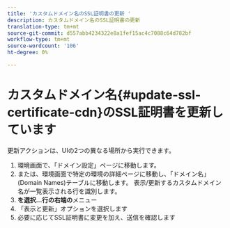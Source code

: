 ```yaml
---
title: 'カスタムドメイン名のSSL証明書の更新 '
description: カスタムドメイン名のSSL証明書の更新
translation-type: tm+mt
source-git-commit: d557abb4234322e8a1fef15ac4c7088c64d782bf
workflow-type: tm+mt
source-wordcount: '106'
ht-degree: 0%

---
```


# カスタムドメイン名{#update-ssl-certificate-cdn}のSSL証明書を更新しています

更新アクションは、UIの2つの異なる場所から実行できます。

1. 環境画面で、「ドメイン設定」ページに移動します。
1. または、環境画面で特定の環境の詳細ページに移動し、「ドメイン名」(Domain Names)テーブルに移動します。
表示/更新するカスタムドメイン名が一覧表示される行を識別します。
1. **を選択…行の右端の**&#x200B;メニュー
1. 「表示と更新」オプションを選択します
1. 必要に応じてSSL証明書に変更を加え、送信を確認します
